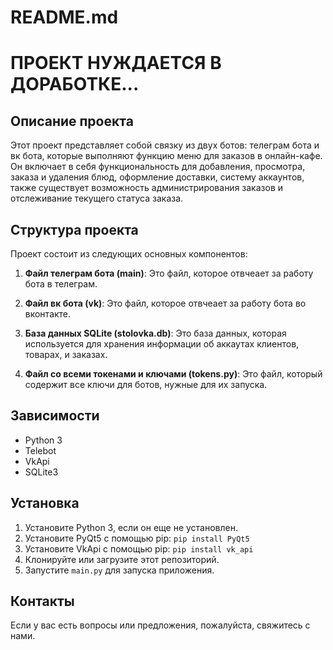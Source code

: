 # README.md

# ПРОЕКТ НУЖДАЕТСЯ В ДОРАБОТКЕ...

## Описание проекта

Этот проект представляет собой связку из двух ботов: телеграм бота и вк бота, которые выполняют функцию меню для заказов в онлайн-кафе. Он включает в себя функциональность для добавления, просмотра, заказа и удаления блюд, оформление доставки, систему аккаунтов,
также существует возможность администрирования заказов и отслеживание текущего статуса заказа.

## Структура проекта

Проект состоит из следующих основных компонентов:

1. **Файл телеграм бота (main)**: Это файл, которое отвчеает за работу бота в телеграм.

2. **Файл вк бота (vk)**: Это файл, которое отвчеает за работу бота во вконтакте.

3. **База данных SQLite (stolovka.db)**: Это база данных, которая используется для хранения информации об аккаутах клиентов, товарах, и заказах.

4. **Файл со всеми токенами и ключами (tokens.py)**: Это файл, который содержит все ключи для ботов, нужные для их запуска.


## Зависимости

- Python 3
- Telebot
- VkApi
- SQLite3

## Установка

1. Установите Python 3, если он еще не установлен.
2. Установите PyQt5 с помощью pip: `pip install PyQt5`
3. Установите VkApi с помощью pip: `pip install vk_api`
4. Клонируйте или загрузите этот репозиторий.
5. Запустите `main.py` для запуска приложения.

## Контакты

Если у вас есть вопросы или предложения, пожалуйста, свяжитесь с нами. 
